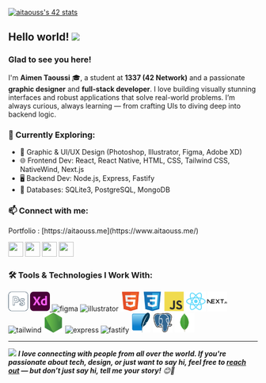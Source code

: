 [![aitaouss's 42 stats](https://badge.mediaplus.ma/greenbinary/aitaouss)](https://github.com/oakoudad/badge42)

<!-- Welcome Message -->
<h2>Hello world! <img src="https://media.giphy.com/media/hvRJCLFzcasrR4ia7z/giphy.gif" width="25px"></h2>

<h3>Glad to see you here!</h3>

<!-- About Me -->
<p>
I'm <b>Aimen Taoussi</b> 🎓, a student at <b>1337 (42 Network)</b> and a passionate <b>graphic designer</b> and <b>full-stack developer</b>. I love building visually stunning interfaces and robust applications that solve real-world problems. I’m always curious, always learning — from crafting UIs to diving deep into backend logic.
</p>

<!-- Personal Stuffs -->
<h3>🧠 Currently Exploring:</h3>

- 🎨 Graphic & UI/UX Design (Photoshop, Illustrator, Figma, Adobe XD)
- 🌐 Frontend Dev: React, React Native, HTML, CSS, Tailwind CSS, NativeWind, Next.js
- 🖥️ Backend Dev: Node.js, Express, Fastify
- 💾 Databases: SQLite3, PostgreSQL, MongoDB

<!-- Contact -->
<h3>📫 Connect with me:</h3>
Portfolio : [https://aitaouss.me](https://www.aitaouss.me/)

<p align="left">
  <a href="https://twitter.com/taoussi_aimen" target="_blank"><img src="https://github.com/kmhmubin/kmhmubin/blob/master/assets/twitter.svg" height="30" width="30"/></a>
  <a href="https://www.linkedin.com/in/aimen-taoussi-251684280/" target="_blank"><img src="https://github.com/kmhmubin/kmhmubin/blob/master/assets/linkedin.svg" height="30" width="30"/></a>
  <a href="https://web.facebook.com/Aimeeen.2005/" target="_blank"><img src="https://github.com/kmhmubin/kmhmubin/blob/master/assets/facebook.svg" height="30" width="30"/></a>
  <a href="https://www.instagram.com/aimeeeeenn/" target="_blank"><img src="https://github.com/kmhmubin/kmhmubin/blob/master/assets/instagram.svg" height="30" width="30"/></a>
</p>

<!-- Tools & Tech -->
<h3>🛠️ Tools & Technologies I Work With:</h3>

<p align="left">
  <!-- Design Tools -->
  <img src="https://raw.githubusercontent.com/devicons/devicon/master/icons/photoshop/photoshop-line.svg" alt="photoshop" width="40" height="40"/>
  <a href="https://www.adobe.com/products/xd.html" target="_blank">
  <img src="https://raw.githubusercontent.com/devicons/devicon/master/icons/xd/xd-original.svg" alt="xd" width="40" height="40"/>
</a>
  <img src="https://www.vectorlogo.zone/logos/figma/figma-icon.svg" alt="figma" width="40" height="40"/>
  <img src="https://www.vectorlogo.zone/logos/adobe_illustrator/adobe_illustrator-icon.svg" alt="illustrator" width="40" height="40"/>

  <!-- Frontend -->
  <img src="https://raw.githubusercontent.com/devicons/devicon/master/icons/html5/html5-original.svg" alt="html5" width="40" height="40"/>
  <img src="https://raw.githubusercontent.com/devicons/devicon/master/icons/css3/css3-original.svg" alt="css3" width="40" height="40"/>
  <img src="https://raw.githubusercontent.com/devicons/devicon/master/icons/javascript/javascript-original.svg" alt="javascript" width="40" height="40"/>
  <img src="https://raw.githubusercontent.com/devicons/devicon/master/icons/react/react-original.svg" alt="react" width="40" height="40"/>
  <img src="https://raw.githubusercontent.com/devicons/devicon/master/icons/nextjs/nextjs-original-wordmark.svg" alt="nextjs" width="40" height="40"/>
  <img src="https://www.vectorlogo.zone/logos/tailwindcss/tailwindcss-icon.svg" alt="tailwind" width="40" height="40"/>

  <!-- Backend -->
  <img src="https://raw.githubusercontent.com/devicons/devicon/master/icons/nodejs/nodejs-original.svg" alt="nodejs" width="40" height="40"/>
  <img src="https://cdn.jsdelivr.net/gh/devicons/devicon/icons/express/express-original.svg" alt="express" width="40" height="40"/>
  <img src="https://cdn.jsdelivr.net/gh/devicons/devicon/icons/fastapi/fastapi-original.svg" alt="fastify" width="40" height="40"/>

  <!-- Databases -->
  <img src="https://raw.githubusercontent.com/devicons/devicon/master/icons/sqlite/sqlite-original.svg" alt="sqlite" width="40" height="40"/>
  <img src="https://raw.githubusercontent.com/devicons/devicon/master/icons/postgresql/postgresql-original.svg" alt="postgresql" width="40" height="40"/>
  <img src="https://raw.githubusercontent.com/devicons/devicon/master/icons/mongodb/mongodb-original.svg" alt="mongodb" width="40" height="40"/>
</p>

---

<img src="https://media.giphy.com/media/LnQjpWaON8nhr21vNW/giphy.gif" width="60">  
<em><b>I love connecting with people from all over the world. If you're passionate about tech, design, or just want to say hi, feel free to <a href="https://www.linkedin.com/in/aimen-taoussi-251684280/">reach out</a> — but don’t just say hi, tell me your story!</b> 😊💜</em>
